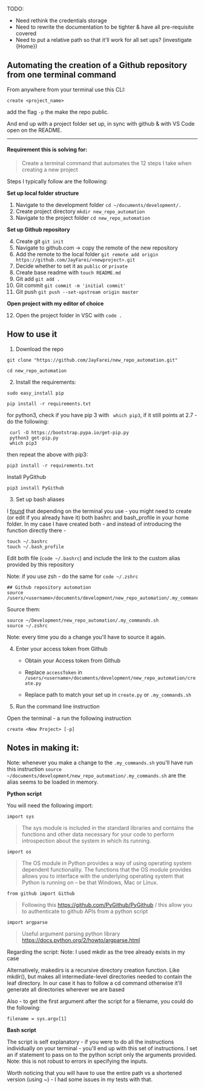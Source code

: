 TODO:
- Need rethink the credentials storage
- Need to rewrite the documentation to be tighter & have all pre-requisite covered
- Need to put a relative path so that it'll work for all set ups? (investigate {Home})


## Automating the creation of a Github repository from one terminal command

From anywhere from your terminal use this CLI: 
```
create <project_name> 
```
add the flag  `-p` the make the repo public.

And end up with a project folder set up, in sync with github & with VS Code open on the README.


----


#### Requirement this is solving for:

> Create a terminal command that automates the 12 steps I take when creating a new project

Steps I typically follow are the following: 

**Set up local folder structure**

1. Navigate to the development folder `cd ~/documents/development/.`
2. Create project directory `mkdir new_repo_automation`
3. Navigate to the project folder `cd new_repo_automation`

**Set up Github repository**

4. Create git `git init`
5. Navigate to github.com -> copy the remote of the new repository
6. Add the remote to the local folder `git remote add origin https://github.com/JayFarei/<newproject>.git`
7. Decide whether to set it as `public` or `private`
8. Create base readme with `touch README.md`
9. Git add `git add .`
10. Git commit `git commit -m 'initial commit'`
11. Git push `git push --set-upstream origin master`

**Open project with my editor of choice**

12. Open the project folder in VSC with `code .`


## How to use it

1. Download the repo

```
git clone "https://github.com/JayFarei/new_repo_automation.git"
```
```
cd new_repo_automation
```

2. Install the requirements:
```
sudo easy_install pip
```
```
pip install -r requirements.txt
```

for python3, check if you have pip 3 with ` which pip3`, if it still points at 2.7 - do the following:

```
 curl -O https://bootstrap.pypa.io/get-pip.py
 python3 get-pip.py
 which pip3
```
then repeat the above with pip3:
```
pip3 install -r requirements.txt
```
Install PyGithub
```
pip3 install PyGithub
```


3. Set up bash aliases

I [found](https://apple.stackexchange.com/questions/99688/how-to-persistently-define-aliases-in-terminal) that depending on the terminal you use - you might need to create (or edit if you already have it) both bashrc and bash_profile in your home folder. In my case I have created both - and instead of introducing the function directly there -

```
touch ~/.bashrc
touch ~/.bash_profile
```

Edit both file (`code ~/.bashrc`) and include the link to the custom alias provided by this repository

Note: if you use zsh - do the same for `code ~/.zshrc`


```
## Github repository automation
source /users/<username>/documents/development/new_repo_automation/.my_commands.sh
```

Source them:

```
source ~/Development/new_repo_automation/.my_commands.sh
source ~/.zshrc
```
Note: every time you do a change you'll have to source it again.

4. Enter your access token from Github

   * Obtain your Access token from Github

   * Replace `accessToken` in `/users/<username>/documents/development/new_repo_automation/create.py`

   * Replace path to match your set up in `create.py` or `.my_commands.sh`

5. Run the command line instruction

Open the terminal - a run the following instruction

```
create <New Project> [-p]
```



## Notes in making it:

Note: whenever you make a change to the `.my_commands.sh` you'll have run this instruction `source ~/documents/development/new_repo_automation/.my_commands.sh` are the alias seems to be loaded in memory.

**Python script**

You will need the following import:

`import sys`
>  The sys module is included in the standard libraries and contains the functions and other data necessary for your code to perform introspection about the system in which its running.

`import os`
>  The OS module in Python provides a way of using operating system dependent functionality. The functions that the OS module provides allows you to interface with the underlying operating system that Python is running on – be that Windows, Mac or Linux.

`from github import Github`
> Following this https://github.com/PyGithub/PyGithub / this allow you to authenticate to github APIs from a python script

`import argparse`
> Useful argument parsing python library https://docs.python.org/2/howto/argparse.html


Regarding the script:
Note: I used mkdir as the tree already exists in my case

Alternatively, makedirs is a recursive directory creation function. Like mkdir(), but makes all intermediate-level directories needed to contain the leaf directory. In our case it has to follow a cd command otherwise it'll generate all directories wherever we are based

Also - to get the first argument after the script for a filename, you could do the following:

```
filename = sys.argv[1]
```


**Bash script**

The script is self explanatory - if you were to do all the instructions individually on your terminal - you'll end up with this set of instructions. I set an if statement to pass on to the python script only the arguments provided. Note: this is not robust to errors in specifying the inputs.

Worth noticing that you will have to use the entire path vs a shortened version (using ~) - I had some issues in my tests with that.
